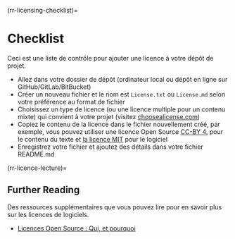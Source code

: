 (rr-licensing-checklist)=
# Checklist

Ceci est une liste de contrôle pour ajouter une licence à votre dépôt de projet.

- Allez dans votre dossier de dépôt (ordinateur local ou dépôt en ligne sur GitHub/GitLab/BitBucket)
- Créer un nouveau fichier et le nom est `License.txt` ou `License.md` selon votre préférence au format de fichier
- Choisissez un type de licence (ou une licence multiple pour un contenu mixte) qui convient à votre projet (visitez [choosealicense.com](https://choosealicense.com/))
- Copiez le contenu de la licence dans le fichier nouvellement créé, par exemple, vous pouvez utiliser une licence Open Source [CC-BY 4.](https://choosealicense.com/licenses/cc-by-4.0/) pour le contenu du texte et [la licence MIT](https://choosealicense.com/licenses/mit/) pour le logiciel
- Enregistrez votre fichier et ajoutez des détails dans votre fichier README.md

(rr-licence-lecture)=
## Further Reading

Des ressources supplémentaires que vous pouvez lire pour en savoir plus sur les licences de logiciels.

 - [Licences Open Source : Qui, et pourquoi](https://arstechnica.com/gadgets/2020/02/how-to-choose-an-open-source-license/)
